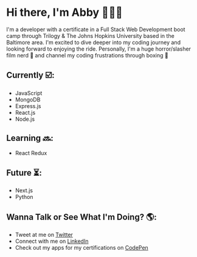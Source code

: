 # Hi there, I'm Abby 👩🏻‍💻

I'm a developer with a certificate in a Full Stack Web Development boot camp through Trilogy & The Johns Hopkins University based in the Baltimore area. I'm excited to dive deeper into my coding journey and looking forward to enjoying the ride. Personally, I'm a huge horror/slasher film nerd 👻 and channel my coding frustrations through boxing 🥊 


## Currently ☑️:

- JavaScript
- MongoDB
- Express.js
- React.js
- Node.js


## Learning 🔜:

- React Redux


## Future ⏳:

- Next.js
- Python


## Wanna Talk or See What I'm Doing? 🌎:

- Tweet at me on <a href="https://twitter.com/ablizben">Twitter</a> 
- Connect with me on <a href="https://www.linkedin.com/in/abigail-benjamin-b1a881154/">LinkedIn</a>
- Check out my apps for my certifications on <a href="https://codepen.io/ablizben">CodePen</a>


